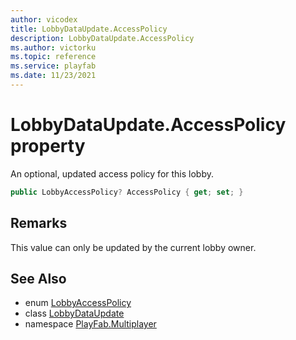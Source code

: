 ```yaml
---
author: vicodex
title: LobbyDataUpdate.AccessPolicy
description: LobbyDataUpdate.AccessPolicy
ms.author: victorku
ms.topic: reference
ms.service: playfab
ms.date: 11/23/2021
---
```


# LobbyDataUpdate.AccessPolicy property

An optional, updated access policy for this lobby.

```csharp
public LobbyAccessPolicy? AccessPolicy { get; set; }
```

## Remarks

This value can only be updated by the current lobby owner.

## See Also

* enum [LobbyAccessPolicy](../LobbyAccessPolicy.md)
* class [LobbyDataUpdate](../LobbyDataUpdate.md)
* namespace [PlayFab.Multiplayer](../../PlayFabMultiplayerSDK.md)


